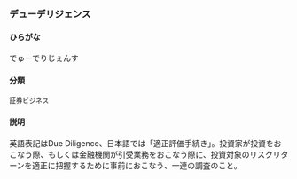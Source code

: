 <div style="display:none;">

## [あ行](securities-terms?id=あ行)
## [か行](securities-terms?id=か行)
## [さ行](securities-terms?id=さ行)
## [た行](securities-terms?id=た行)

</div>

### デューデリジェンス

#### ひらがな

でゅーでりじぇんす

#### 分類

`証券ビジネス`

#### 説明

英語表記はDue Diligence、日本語では「適正評価手続き」。投資家が投資をおこなう際、もしくは金融機関が引受業務をおこなう際に、投資対象のリスクリターンを適正に把握するために事前におこなう、一連の調査のこと。

<div style="display:none;">

## [な行](securities-terms?id=な行)
## [は行](securities-terms?id=は行)
## [ま行](securities-terms?id=ま行)
## [や行](securities-terms?id=や行)
## [ら行](securities-terms?id=ら行)
## [わ行](securities-terms?id=わ行)
## [英数字・記号](securities-terms?id=英数字・記号)

</div>

